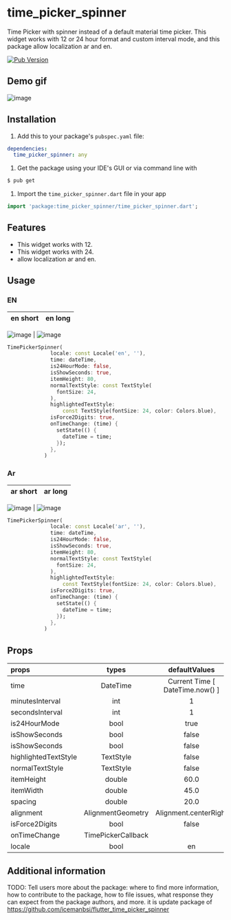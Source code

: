 # time_picker_spinner

Time Picker with spinner instead of a default material time picker. This widget works with 12 or 24 hour format and custom interval mode, and this package allow localization ar and en.

[![Pub Version](https://img.shields.io/pub/v/time_picker_spinner?logo=flutter&style=for-the-badge)](https://pub.dev/packages/time_picker_spinner)


Demo gif
-----
![image](https://github.com/MohamedAbd0/time_picker_spinner/blob/main/screenshots/demo.gif)



Installation
-----
1. Add this to your package's `pubspec.yaml` file:

```yaml
dependencies:
  time_picker_spinner: any
```

1. Get the package using your IDE's GUI or via command line with

```bash
$ pub get
```

1. Import the `time_picker_spinner.dart` file in your app

```dart
import 'package:time_picker_spinner/time_picker_spinner.dart';
```

Features
----
- This widget works with 12.
- This widget works with 24.
- allow localization ar and en.



Usage
-----
### EN

| en short | en long |
| :------------: | :-------------: | 

![image](https://github.com/MohamedAbd0/time_picker_spinner/blob/main/screenshots/en_long.jpeg) 
|
![image](https://github.com/MohamedAbd0/time_picker_spinner/blob/main/screenshots/en_short.jpeg)



```dart
TimePickerSpinner(
              locale: const Locale('en', ''),
              time: dateTime,
              is24HourMode: false,
              isShowSeconds: true,
              itemHeight: 80,
              normalTextStyle: const TextStyle(
                fontSize: 24,
              ),
              highlightedTextStyle:
                  const TextStyle(fontSize: 24, color: Colors.blue),
              isForce2Digits: true,
              onTimeChange: (time) {
                setState(() {
                  dateTime = time;
                });
              },
            )
```


### Ar


| ar short | ar long |
| :------------: | :-------------: | 

![image](https://github.com/MohamedAbd0/time_picker_spinner/blob/main/screenshots/ar_long.jpeg) 
|
![image](https://github.com/MohamedAbd0/time_picker_spinner/blob/main/screenshots/ar_short.jpeg)


```dart
TimePickerSpinner(
              locale: const Locale('ar', ''),
              time: dateTime,
              is24HourMode: false,
              isShowSeconds: true,
              itemHeight: 80,
              normalTextStyle: const TextStyle(
                fontSize: 24,
              ),
              highlightedTextStyle:
                  const TextStyle(fontSize: 24, color: Colors.blue),
              isForce2Digits: true,
              onTimeChange: (time) {
                setState(() {
                  dateTime = time;
                });
              },
            )
```

## Props
| props                   | types           | defaultValues                                                                                                     |
| :---------------------- | :-------------: | :---------------------------------------------------------------------------------------------------------------: |
| time                    | DateTime        | Current Time [ DateTime.now() ]                                                                                   |
| minutesInterval         | int             | 1                                                                                                                 |
| secondsInterval         | int             | 1                                                                                                                 |
| is24HourMode            | bool            | true                                                                                                              |
| isShowSeconds           | bool            | false                                                                                                             |
| isShowSeconds           | bool            | false                                                                                                             |
| highlightedTextStyle    | TextStyle       | false                                                                                                             |
| normalTextStyle         | TextStyle       | false                                                                                                             |
| itemHeight              | double          | 60.0                                                                                                              |
| itemWidth               | double          | 45.0                                                                                                              |
| spacing                 | double          | 20.0                                                                                                              |
| alignment               | AlignmentGeometry | Alignment.centerRight                                                                                           |
| isForce2Digits          | bool            | false                                                                                                             |
| onTimeChange            | TimePickerCallback |                                                                                                                |
locale |           bool                                                                                                     | en


## Additional information

TODO: Tell users more about the package: where to find more information, how to 
contribute to the package, how to file issues, what response they can expect 
from the package authors, and more.
it is update package of https://github.com/icemanbsi/flutter_time_picker_spinner